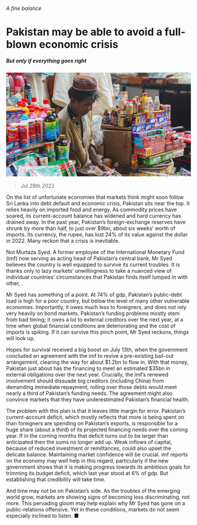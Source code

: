 ###### A fine balance

# Pakistan may be able to avoid a full-blown economic crisis 

##### But only if everything goes right 

![image](images/20220730_ASP002.jpg) 

> Jul 28th 2022 

On the list of unfortunate economies that markets think might soon follow Sri Lanka into debt default and economic crisis, Pakistan sits near the top. It relies heavily on imported food and energy. As commodity prices have soared, its current-account balance has widened and hard currency has drained away. In the past year, Pakistan’s foreign-exchange reserves have shrunk by more than half, to just over $9bn, about six weeks’ worth of imports. Its currency, the rupee, has lost 24% of its value against the dollar in 2022. Many reckon that a crisis is inevitable. 

Not Murtaza Syed. A former employee of the International Monetary Fund (imf) now serving as acting head of Pakistan’s central bank, Mr Syed believes the country is well equipped to survive its current troubles. It is thanks only to lazy markets’ unwillingness to take a nuanced view of individual countries’ circumstances that Pakistan finds itself lumped in with other, .

Mr Syed has something of a point. At 74% of gdp, Pakistan’s public-debt load is high for a poor country, but below the level of many other vulnerable economies. Importantly, it owes much less to foreigners, and does not rely very heavily on bond markets. Pakistan’s funding problems mostly stem from bad timing; it owes a lot to external creditors over the next year, at a time when global financial conditions are deteriorating and the cost of imports is spiking. If it can survive this pinch point, Mr Syed reckons, things will look up.

Hopes for survival received a big boost on July 13th, when the government concluded an agreement with the imf to revive a pre-existing bail-out arrangement, clearing the way for about $1.2bn to flow in. With that money, Pakistan just about has the financing to meet an estimated $35bn in external obligations over the next year. Crucially, the imf’s renewed involvement should dissuade big creditors (including China) from demanding immediate repayment; rolling over those debts would meet nearly a third of Pakistan’s funding needs. The agreement might also convince markets that they have underestimated Pakistan’s financial health.

The problem with this plan is that it leaves little margin for error. Pakistan’s current-account deficit, which mostly reflects that more is being spent on  than foreigners are spending on Pakistan’s exports, is responsible for a huge share (about a third) of its projected financing needs over the coming year. If in the coming months that deficit turns out to be larger than anticipated then the sums no longer add up. Weak inflows of capital, because of reduced investment or remittances, could also upset the delicate balance. Maintaining market confidence will be crucial. imf reports on the economy may well help in this regard, particularly if the new government shows that it is making progress towards its ambitious goals for trimming its budget deficit, which last year stood at 6% of gdp. But establishing that credibility will take time.

And time may not be on Pakistan’s side. As the troubles of the emerging world grow, markets are showing signs of becoming less discriminating, not more. This pervading gloom may help explain why Mr Syed has gone on a public-relations offensive. Yet in these conditions, markets do not seem especially inclined to listen. ■

